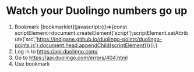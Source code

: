 # Watch your Duolingo numbers go up

1. Bookmark [bookmarklet](javascript:(()=>{const scriptElement=document.createElement('script');scriptElement.setAttribute('src','https://indigane.github.io/duolingo-points/duolingo-points.js');document.head.appendChild(scriptElement)})();)
2. Log in to https://api.duolingo.com/
3. Go to https://api.duolingo.com/errors/404.html
4. Use bookmark
